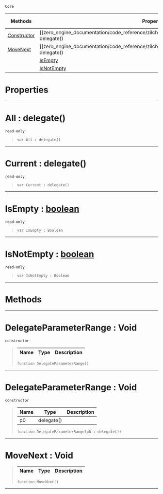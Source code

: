  `Core`

|Methods|Properties|Base Classes|Derived Classes|
|---|---|---|---|
|[ Constructor](https://github.com/zeroengineteam/ZeroDocs/code_reference/zilch_base_types/delegateparameterrange.markdown#delegateparameterrange-v)|[[zero_engine_documentation/code_reference/zilch_base_types/delegateparameterrange/#all-delegate() | All]]| | |
|[ MoveNext](https://github.com/zeroengineteam/ZeroDocs/code_reference/zilch_base_types/delegateparameterrange.markdown#movenext-void)|[[zero_engine_documentation/code_reference/zilch_base_types/delegateparameterrange/#current-delegate() | Current]]| | |
| |[ IsEmpty](https://github.com/zeroengineteam/ZeroDocs/code_reference/zilch_base_types/delegateparameterrange.markdown#isempty-zero-engine-docu)| | |
| |[ IsNotEmpty](https://github.com/zeroengineteam/ZeroDocs/code_reference/zilch_base_types/delegateparameterrange.markdown#isnotempty-zero-engine-d)| | |


 #  Properties


---  
 #  All : delegate()

 `read-only`

> 
> ``` lang=cpp, name=Zilch
> var All : delegate()


---  
 #  Current : delegate()

 `read-only`

> 
> ``` lang=cpp, name=Zilch
> var Current : delegate()


---  
 #  IsEmpty : [boolean](https://github.com/zeroengineteam/ZeroDocs/code_reference/zilch_base_types/boolean.markdown)

 `read-only`

> 
> ``` lang=cpp, name=Zilch
> var IsEmpty : Boolean


---  
 #  IsNotEmpty : [boolean](https://github.com/zeroengineteam/ZeroDocs/code_reference/zilch_base_types/boolean.markdown)

 `read-only`

> 
> ``` lang=cpp, name=Zilch
> var IsNotEmpty : Boolean


---  
 #  Methods


---  
 #  DelegateParameterRange : Void

 `constructor`

> 
> |Name|Type|Description|
> |---|---|---|
> ``` lang=cpp, name=Zilch
> function DelegateParameterRange()
> ``` 


---  
 #  DelegateParameterRange : Void

 `constructor`

> 
> |Name|Type|Description|
> |---|---|---|
> |p0|delegate()| |
> ``` lang=cpp, name=Zilch
> function DelegateParameterRange(p0 : delegate())
> ``` 


---  
 #  MoveNext : Void

> 
> |Name|Type|Description|
> |---|---|---|
> ``` lang=cpp, name=Zilch
> function MoveNext()
> ``` 


---  
 

 